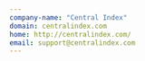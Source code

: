 ```yaml
---
company-name: "Central Index"
domain: centralindex.com
home: http://centralindex.com/
email: support@centralindex.com
---
```




